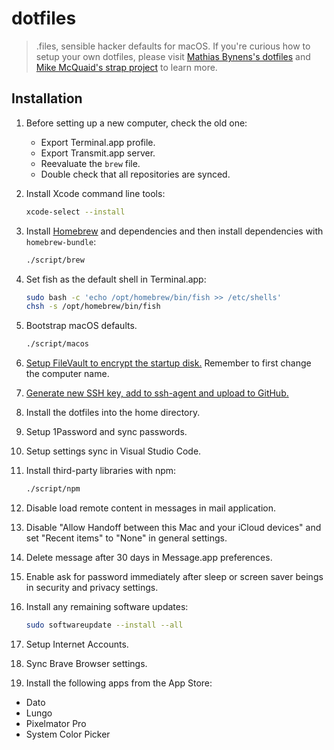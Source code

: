 # dotfiles

> .files, sensible hacker defaults for macOS. If you're curious how to setup your own dotfiles, please visit [Mathias Bynens's dotfiles](https://github.com/mathiasbynens/dotfiles) and [Mike McQuaid's strap project](https://github.com/mikemcquaid/strap) to learn more.

## Installation

1. Before setting up a new computer, check the old one:

    - Export Terminal.app profile.
    - Export Transmit.app server.
    - Reevaluate the `brew` file.
    - Double check that all repositories are synced.

1. Install Xcode command line tools:

    ```sh
    xcode-select --install
    ```

1. Install [Homebrew](https://brew.sh/) and dependencies and then install dependencies with `homebrew-bundle`:
    
    ```sh
    ./script/brew
    ```

1. Set fish as the default shell in Terminal.app:

    ```sh
    sudo bash -c 'echo /opt/homebrew/bin/fish >> /etc/shells'
    chsh -s /opt/homebrew/bin/fish
    ```
  
1. Bootstrap macOS defaults.
  
    ```sh
    ./script/macos
    ```
    
1. [Setup FileVault to encrypt the startup disk.](https://support.apple.com/en-us/HT204837) Remember to first change the computer name.

1. [Generate new SSH key, add to ssh-agent and upload to GitHub.](https://help.github.com/en/github/authenticating-to-github/generating-a-new-ssh-key-and-adding-it-to-the-ssh-agent)

1. Install the dotfiles into the home directory.

1. Setup 1Password and sync passwords.

1. Setup settings sync in Visual Studio Code.

1. Install third-party libraries with npm:

    ```sh
    ./script/npm
    ```

1. Disable load remote content in messages in mail application.

1. Disable "Allow Handoff between this Mac and your iCloud devices" and set "Recent items" to "None" in general settings.

1. Delete message after 30 days in Message.app preferences.

1. Enable ask for password immediately after sleep or screen saver beings in security and privacy settings.

1. Install any remaining software updates:
  
    ```sh
    sudo softwareupdate --install --all
    ```

1. Setup Internet Accounts.

1. Sync Brave Browser settings.

1. Install the following apps from the App Store:

  - Dato
  - Lungo
  - Pixelmator Pro
  - System Color Picker
